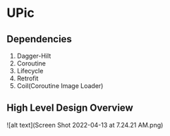 # UPic

## Dependencies
1. Dagger-Hilt
2. Coroutine
3. Lifecycle
4. Retrofit
5. Coil(Coroutine Image Loader)

## High Level Design Overview
![alt text](Screen Shot 2022-04-13 at 7.24.21 AM.png)
